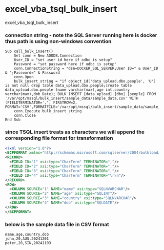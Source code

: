 # excel_vba_tsql_bulk_insert
excel_vba_tsql_bulk_insert

### connection string - note the SQL Server running here is docker thus path is using non-windows convention
```vba
Sub call_bulk_insert()
    Set conn = New ADODB.Connection
    User_ID = "set user id here if odbc is setup"
    Password = "set password here if odbc is setup"
    conn.ConnectionString = "dsn=DOCKER_SQL_SERVER;User ID=" & User_ID & ";Password=" & Password
    conn.Open
    bulk_insert_string = "if object_id('data_upload.dbo.people', 'U') is not null drop table data_upload.dbo.people;create table data_upload.dbo.people (name varchar(max),age int,country varchar(max),dob Date); BULK INSERT [data_upload].[dbo].[people] FROM '/var/opt/mssql/bulk_insert/sample_data/sample_data.csv' WITH (FIELDTERMINATOR=',', FIRSTROW=2, FORMAT='CSV',FORMATFILE='/var/opt/mssql/bulk_insert/sample_data/sample_data.format');"
    conn.Execute bulk_insert_string
    conn.Close
End Sub
```

### since TSQL insert treats as characters we will append the corresponding file format for transformation
```xml
<?xml version="1.0"?>
<BCPFORMAT xmlns="http://schemas.microsoft.com/sqlserver/2004/bulkload/format" xmlns:xsi="http://www.w3.org/2001/XMLSchema-instance">
<RECORD>
  <FIELD ID="1" xsi:type="CharTerm" TERMINATOR=","/>
  <FIELD ID="2" xsi:type="CharTerm" TERMINATOR=","/>
  <FIELD ID="3" xsi:type="CharTerm" TERMINATOR=","/>
  <FIELD ID="4" xsi:type="CharTerm" TERMINATOR="\r\n"/>
</RECORD>
<ROW>
  <COLUMN SOURCE="1" NAME="name" xsi:type="SQLNVARCHAR"/>
  <COLUMN SOURCE="2" NAME="age" xsi:type="SQLINT"/>
  <COLUMN SOURCE="3" NAME="country" xsi:type="SQLNVARCHAR"/>
  <COLUMN SOURCE="4" NAME="dob" xsi:type="SQLDATE"/>
</ROW>
</BCPFORMAT>
```
### below is the sample data file in CSV format
```csv
name,age,country,dob
john,20,AUS,20241201
peter,20,SIN,20241103
```


